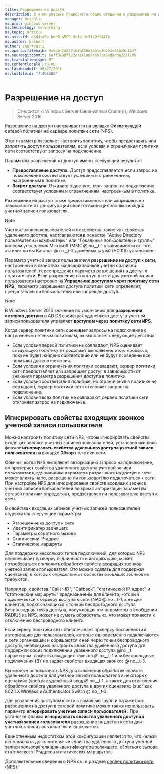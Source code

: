 ```yaml
---
title: Разрешение на доступ
description: В этом разделе приводятся общие сведения о разрешении на доступ политики сети для сервера политики сети в Windows Server 2016.
manager: brianlic
ms.prod: windows-server
ms.technology: networking
ms.topic: article
ms.assetid: d6d1ca5e-bde0-4509-9e14-dc3fa9ff447e
ms.author: pashort
author: shortpatti
ms.openlocfilehash: 8a63bf7d277108a528a3ab1c20263e31b59c1547
ms.sourcegitcommit: 6aff3d88ff22ea141a6ea6572a5ad8dd6321f199
ms.translationtype: MT
ms.contentlocale: ru-RU
ms.lasthandoff: 09/27/2019
ms.locfileid: "71405380"
---
```

# <a name="access-permission"></a>Разрешение на доступ

>Относится к: Windows Server (Semi-Annual Channel), Windows Server 2016

Разрешение на доступ настраивается на вкладке **Обзор** каждой сетевой политики на сервере политики сети (NPS). 

Этот параметр позволяет настроить политику, чтобы предоставить или запретить доступ пользователям, если условия и ограничения политики сети соответствуют запросу на подключение. 

Параметры разрешений на доступ имеют следующий результат:

- **Предоставление доступа**. Доступ предоставляется, если запрос на подключение соответствует условиям и ограничениям, настроенным в политике.
- **Запрет доступа**. Отказано в доступе, если запрос на подключение соответствует условиям и ограничениям, настроенным в политике.

Разрешение на доступ также предоставляется или запрещается в зависимости от конфигурации свойств входящих звонков каждой учетной записи пользователя.

>[!NOTE]
>Учетные записи пользователей и их свойства, такие как свойства удаленного доступа, настраиваются в оснастке "Active Directory пользователи и компьютеры" или "Локальные пользователи и группы" консоли управления Microsoft \(MMC @ no__t-1 в зависимости от того, активна ли вы Каталог @ no__t-2 доменных служб (AD DS) установлен.

Параметр учетной записи пользователя **разрешение на доступ к сети**, настроенный в свойствах входящих звонков учетных записей пользователей, переопределяет параметр разрешения на доступ к политике сети. Если разрешение на доступ к сети для учетной записи пользователя настроено на **Управление доступом через политику сети NPS** , параметр разрешения доступа политики сети определяет, предоставлен ли пользователю или запрещен доступ.

>[!NOTE]
>В Windows Server 2016 значение по умолчанию для **разрешения сетевого доступа** в AD DS свойствах удаленного доступа учетной записи пользователя управляет **доступом через политику сети NPS**.

Когда сервер политики сети оценивает запросы на подключение к настроенным сетевым политикам, он выполняет следующие действия:

- Если условия первой политики не совпадают, NPS оценивает следующую политику и продолжит выполнение этого процесса, пока не будет найдено соответствие или не будут проверены все политики для соответствия.
- Если условия и ограничения политики совпадают, сервер политики сети предоставляет или запрещает доступ в зависимости от значения параметра разрешения доступа в политике.
- Если условия соответствия политике, но ограничения в политике не совпадают, сервер политики сети отклоняет запрос на подключение.
- Если условия всех политик не совпадают, сервер политики сети отклоняет запрос на подключение.

## <a name="ignore-user-account-dial-in-properties"></a>Игнорировать свойства входящих звонков учетной записи пользователя

Можно настроить политику сети NPS, чтобы игнорировать свойства входящих звонков учетных записей пользователей, установив или сняв флажок **игнорировать свойства удаленного доступа учетной записи пользователя** на вкладке **Обзор** политики сети. 

Обычно, когда NPS выполняет авторизацию запроса на подключение, он проверяет свойства удаленного доступа учетной записи пользователя, где значение параметра разрешения на доступ к сети может влиять на то, разрешено ли пользователю подключаться к сети. При настройке NPS для игнорирования свойств входящих звонков учетных записей пользователей во время авторизации параметры сетевой политики определяют, предоставлен ли пользователю доступ к сети.

В свойствах входящих звонков учетных записей пользователей содержатся следующие параметры.

- Разрешение на доступ к сети
- Идентификатор звонящего
- Параметры обратного вызова
- Статический IP-адрес
- Статические маршруты

Для поддержки нескольких типов подключений, для которых NPS обеспечивает проверку подлинности и авторизацию, может потребоваться отключить обработку свойств входящих звонков учетной записи пользователя. Это можно сделать для поддержки сценариев, в которых определенные свойства входящих звонков не требуются.

Например, свойства "Caller-ID", "Callback", "статический IP-адрес" и "статические маршруты" предназначены для клиента, который подключается к серверу доступа к сети \(NAS @ no__t-1, а не для клиентов, подключающихся к точкам беспроводного доступа. Беспроводная точка доступа, получающая эти параметры в сообщении RADIUS из NPS, может не суметь обработать их, что может привести к отключению беспроводного клиента.

Если сервер политики сети обеспечивает проверку подлинности и авторизацию для пользователей, которые одновременно подключаются к сети организации и обращаются к ней через точки беспроводного доступа, необходимо настроить свойства удаленного доступа для поддержки обоих подключений удаленного доступа @no__t параметром. свойства входящих звонков @ no__t-1 или беспроводные подключения \(BY не задает свойства входящих звонков @ no__t-3.

Вы можете использовать NPS для включения обработки свойств удаленного доступа для учетной записи пользователя в некоторых сценариях \(such как удаленный вход @ no__t-1, а также для отключения обработки свойств удаленного доступа в других сценариях \(such как 802.1 X Wireless и Authenticator Switch @ no__t-3.

Для управления доступом к сети с помощью групп и параметров разрешения на доступ в сетевой политике можно также использовать параметр **игнорировать учетные записи пользователей** . При установке флажка **игнорировать свойства удаленного доступа к учетной записи пользователя** разрешение на доступ к сети для учетной записи пользователя игнорируется.

Единственным недостатком этой конфигурации является то, что нельзя использовать дополнительные свойства удаленного доступа учетной записи пользователя для идентификатора звонящего, обратного вызова, статического IP-адреса и статических маршрутов.

Дополнительные сведения о NPS см. в разделе [сервер политики сети (NPS)](nps-top.md).
